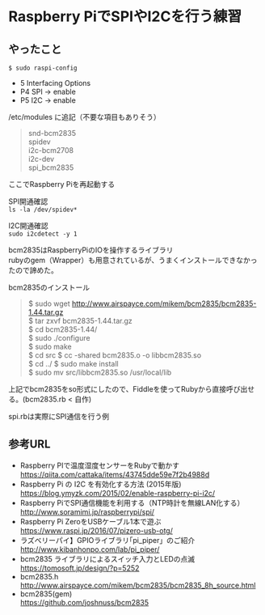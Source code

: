 # Raspberry PiでSPIやI2Cを行う練習

## やったこと

`$ sudo raspi-config`  
- 5 Interfacing Options  
- P4 SPI -> enable  
- P5 I2C -> enable  

/etc/modules に追記（不要な項目もありそう）  
> snd-bcm2835  
spidev  
i2c-bcm2708  
i2c-dev  
spi_bcm2835

ここでRaspberry Piを再起動する

SPI開通確認  
`ls -la /dev/spidev*`

I2C開通確認  
`sudo i2cdetect -y 1`

bcm2835はRaspberryPiのIOを操作するライブラリ  
rubyのgem（Wrapper）も用意されているが、うまくインストールできなかったので諦めた。

bcm2835のインストール  
> $ sudo wget http://www.airspayce.com/mikem/bcm2835/bcm2835-1.44.tar.gz  
$ tar zxvf bcm2835-1.44.tar.gz  
$ cd bcm2835-1.44/  
$ sudo ./configure  
$ sudo make  
$ cd src
$ cc -shared bcm2835.o -o libbcm2835.so  
$ cd ../
$ sudo make install  
$ sudo mv src/libbcm2835.so /usr/local/lib

上記でbcm2835をso形式にしたので、Fiddleを使ってRubyから直接呼び出せる。(bcm2835.rb < 自作)

spi.rbは実際にSPI通信を行う例


## 参考URL

* Raspberry PIで温度湿度センサーをRubyで動かす  
https://qiita.com/cattaka/items/43745dde59e7f2b4988d  
* Raspberry Pi の I2C を有効化する方法 (2015年版)  
https://blog.ymyzk.com/2015/02/enable-raspberry-pi-i2c/
* Raspberry PiでSPI通信機能を利用する（NTP時計を無線LAN化する）  
http://www.soramimi.jp/raspberrypi/spi/
* Raspberry Pi ZeroをUSBケーブル1本で遊ぶ  
https://www.raspi.jp/2016/07/pizero-usb-otg/
* ラズベリーパイ】GPIOライブラリ｢pi_piper」のご紹介  
http://www.kibanhonpo.com/lab/pi_piper/
* bcm2835 ライブラリによるスイッチ入力とLEDの点滅  
https://tomosoft.jp/design/?p=5252
* bcm2835.h  
http://www.airspayce.com/mikem/bcm2835/bcm2835_8h_source.html
* bcm2835(gem)  
https://github.com/joshnuss/bcm2835